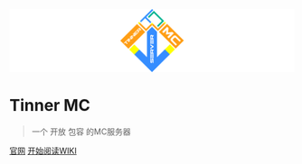 ![logo](./img/qwq.svg)


# **Tinner MC**

> 一个 开放 包容 的MC服务器


[官网](https://tinnermc.fun)
[开始阅读WIKI](#欢迎来到-tinner-mc-服务器)